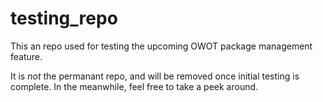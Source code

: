 # testing_repo
This an repo used for testing the upcoming OWOT package management feature.

It is *not* the permanant repo, and will be removed once initial testing is complete.
In the meanwhile, feel free to take a peek around.

